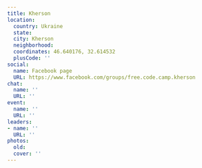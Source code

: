 ```yaml
---
title: Kherson
location:
  country: Ukraine
  state: 
  city: Kherson
  neighborhood: 
  coordinates: 46.640176, 32.614532
  plusCode: ''
social:
  name: Facebook page
  URL: https://www.facebook.com/groups/free.code.camp.kherson
chat:
  name: ''
  URL: ''
event:
  name: ''
  URL: ''
leaders:
- name: ''
  URL: ''
photos:
  old: 
  cover: ''
---
```


